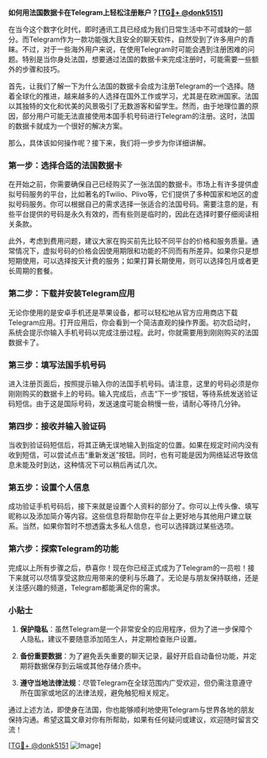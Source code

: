 **如何用法国数据卡在Telegram上轻松注册账户？[[TG💪+ @donk5151](https://t.me/s/donk5151)]**

在当今这个数字化时代，即时通讯工具已经成为我们日常生活中不可或缺的一部分。而Telegram作为一款功能强大且安全的聊天软件，自然受到了许多用户的青睐。不过，对于一些海外用户来说，在使用Telegram时可能会遇到注册困难的问题。特别是当你身处法国，想要通过法国的数据卡来完成注册时，可能需要一些额外的步骤和技巧。

首先，让我们了解一下为什么法国的数据卡会成为注册Telegram的一个选择。随着全球化的推进，越来越多的人选择在国外工作或学习，尤其是在欧洲国家。法国以其独特的文化和优美的风景吸引了无数游客和留学生。然而，由于地理位置的原因，部分用户可能无法直接使用本国手机号码进行Telegram的注册。这时，法国的数据卡就成为一个很好的解决方案。

那么，具体该如何操作呢？接下来，我们将一步步为你详细讲解。

### 第一步：选择合适的法国数据卡

在开始之前，你需要确保自己已经购买了一张法国的数据卡。市场上有许多提供虚拟号码服务的平台，比如著名的Twilio、Plivo等，它们提供了多种国家和地区的虚拟号码服务。你可以根据自己的需求选择一张适合的法国号码。需要注意的是，有些平台提供的号码是永久有效的，而有些则是临时的，因此在选择时要仔细阅读相关条款。

此外，考虑到费用问题，建议大家在购买前先比较不同平台的价格和服务质量。通常情况下，虚拟号码的价格会因使用期限和功能的不同而有所差异。如果你只是想短期使用，可以选择按天计费的服务；如果打算长期使用，则可以选择包月或者更长周期的套餐。

### 第二步：下载并安装Telegram应用

无论你使用的是安卓手机还是苹果设备，都可以轻松地从官方应用商店下载Telegram应用。打开应用后，你会看到一个简洁直观的操作界面。初次启动时，系统会提示你输入手机号码以完成注册过程。此时，你就需要用到刚刚购买的法国数据卡了。

### 第三步：填写法国手机号码

进入注册页面后，按照提示输入你的法国手机号码。请注意，这里的号码必须是你刚刚购买的数据卡上的号码。输入完成后，点击“下一步”按钮，等待系统发送验证码短信。由于这是国际号码，发送速度可能会稍慢一些，请耐心等待几分钟。

### 第四步：接收并输入验证码

当收到验证码短信后，将其正确无误地输入到指定的位置。如果在规定时间内没有收到短信，可以尝试点击“重新发送”按钮。同时，也有可能是因为网络延迟导致信息未能及时到达，这种情况下可以稍后再试几次。

### 第五步：设置个人信息

成功验证手机号码后，接下来就是设置个人资料的部分了。你可以上传头像、填写昵称以及添加简介等内容。这些信息将帮助你在平台上更好地与其他用户建立联系。当然，如果你暂时不想透露太多私人信息，也可以选择跳过某些选项。

### 第六步：探索Telegram的功能

完成以上所有步骤之后，恭喜你！现在你已经正式成为了Telegram的一员啦！接下来就可以尽情享受这款应用带来的便利与乐趣了。无论是与朋友保持联络，还是关注感兴趣的频道，Telegram都能满足你的需求。

### 小贴士

1. **保护隐私**：虽然Telegram是一个非常安全的应用程序，但为了进一步保障个人隐私，建议不要随意添加陌生人，并定期检查账户设置。
   
2. **备份重要数据**：为了避免丢失重要的聊天记录，最好开启自动备份功能，并定期将数据保存到云端或其他存储介质中。

3. **遵守当地法律法规**：尽管Telegram在全球范围内广受欢迎，但仍需注意遵守所在国家或地区的法律法规，避免触犯相关规定。

通过上述方法，即使身在法国，你也能够顺利地使用Telegram与世界各地的朋友保持沟通。希望这篇文章对你有所帮助，如果有任何疑问或建议，欢迎随时留言交流！

[[TG💪+ @donk5151](https://t.me/s/donk5151) ![Image](https://i.postimg.cc/rwNCRYN7/Snipaste-2025-04-30-17-27-05.png)]